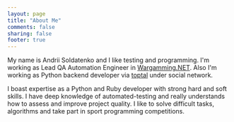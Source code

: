 ```yaml
---
layout: page
title: "About Me"
comments: false
sharing: false
footer: true
---
```


My name is Andrii Soldatenko and I like testing and programming. I'm working as Lead QA Automation Engineer in [Wargamming.NET](http://wargaming.net). Also I'm working as Python backend developer via [toptal](https://www.toptal.com/#connect-fantastic-computer-engineers) under social network.

I boast expertise as a Python and Ruby developer with strong hard and soft skills. I have deep knowledge of automated-testing and really understands how to assess and improve project quality. I like to solve difficult tasks, algorithms and take part in sport programming competitions.
